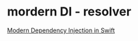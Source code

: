 # mordern DI - resolver

[Modern Dependency Injection in Swift](https://medium.com/better-programming/modern-dependency-injection-in-swift-952286b308be)

###